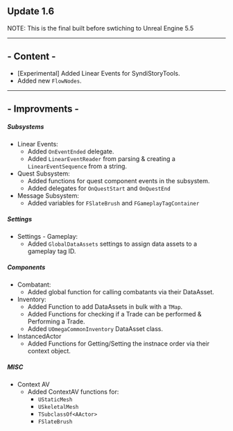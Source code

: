 ## Update 1.6

NOTE: This is the final built before swtiching to Unreal Engine 5.5

___
## - Content -
* [Experimental] Added Linear Events for SyndiStoryTools.
* Added new `FlowNodes`.

___
## - Improvments -

##### Subsystems 
* Linear Events:
    * Added `OnEventEnded` delegate.
    * Added `LinearEventReader` from parsing & creating a `LinearEventSequence` from a string.
* Quest Subsystem:
    * Added functions for quest component events in the subsystem.
    * Added delegates for `OnQuestStart` and `OnQuestEnd`
* Message Subsystem:
    * Added variables for `FSlateBrush` and `FGameplayTagContainer`

##### Settings
* Settings - Gameplay:
    * Added `GlobalDataAssets` settings to assign data assets to a gameplay tag ID.

##### Components
* Combatant:
    * Added global function for calling combatants via their DataAsset.
* Inventory:
    * Added Function to add DataAssets in bulk with a `TMap`.
    * Added Functions for checking if a Trade can be performed & Performing a Trade.
    * Added `UOmegaCommonInventory` DataAsset class.
* InstancedActor
    * Added Functions for Getting/Setting the instnace order via their context object.

##### MISC
* Context AV
    * Added ContextAV functions for:
        * `UStaticMesh`
        * `USkeletalMesh`
        * `TSubclassOf<AActor>`
        * `FSlateBrush`